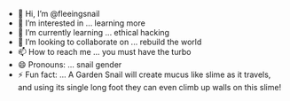 - 👋 Hi, I’m @fleeingsnail
- 👀 I’m interested in ... learning more
- 🌱 I’m currently learning ... ethical hacking
- 💞️ I’m looking to collaborate on ... rebuild the world
- 📫 How to reach me ... you must have the turbo
- 😄 Pronouns: ... snail gender
- ⚡ Fun fact: ... A Garden Snail will create mucus like slime as it travels, and using its single long foot they can even climb up walls on this slime!

<!---
fleeingsnail/fleeingsnail is a ✨ special ✨ repository because its `README.md` (this file) appears on your GitHub profile.
You can click the Preview link to take a look at your changes.
--->
